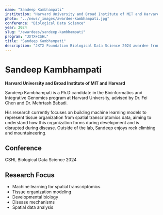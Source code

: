 ```yaml
---
name: "Sandeep Kambhampati"
institution: "Harvard University and Broad Institute of MIT and Harvard"
photo: "../news/_images/awardee-kambhampati.jpg"
conference: "Biological Data Science"
year: 2024
slug: "/awardees/sandeep-kambhampati"
program: "JXTX+CSHL"
title: "Sandeep Kambhampati"
description: "JXTX Foundation Biological Data Science 2024 awardee from Harvard University and Broad Institute"
---
```


# Sandeep Kambhampati

**Harvard University and Broad Institute of MIT and Harvard**

Sandeep Kambhampati is a Ph.D candidate in the Bioinformatics and Integrative Genomics program at Harvard University, advised by Dr. Fei Chen and Dr. Mehrtash Babadi.

His research currently focuses on building machine learning models to represent tissue organization from spatial transcriptomics data, aiming to understand how this organization forms during development and is disrupted during disease. Outside of the lab, Sandeep enjoys rock climbing and mountaineering.

## Conference
CSHL Biological Data Science 2024

## Research Focus
- Machine learning for spatial transcriptomics
- Tissue organization modeling
- Developmental biology
- Disease mechanisms
- Spatial data analysis